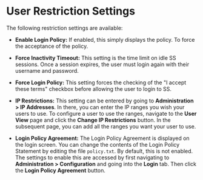 [title]: # (User Restriction Settings)
[tags]: # (XXX)
[priority]: # (80)

# User Restriction Settings

The following restriction settings are available:

- **Enable Login Policy:** If enabled, this simply displays the policy. To force the acceptance of the policy.

- **Force Inactivity Timeout:** This setting is the time limit on idle SS sessions. Once a session expires, the user must login again with their username and password.

- **Force Login Policy:** This setting forces the checking of the "I accept these terms" checkbox before allowing the user to login to SS.

- **IP Restrictions:** This setting can be entered by going to **Administration > IP Addresses**. In there, you can enter the IP ranges you wish your users to use. To configure a user to use the ranges, navigate to the **User View** page and click the **Change IP Restrictions** button. In the subsequent page, you can add all the ranges you want your user to use.

- **Login Policy Agreement:** The Login Policy Agreement is displayed on the login screen. You can change the contents of the Login Policy Statement by editing the file `policy.txt`. By default, this is not enabled. The settings to enable this are accessed by first navigating to **Administration > Configuration** and going into the **Login** tab. Then click the **Login Policy Agreement** button.
